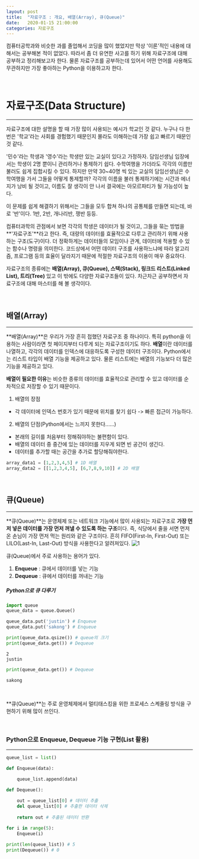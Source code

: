 ```yaml
---
layout: post
title:  "자료구조 : 개요, 배열(Array), 큐(Queue)"
date:   2020-01-15 21:00:00
categories: 자료구조
---
```



컴퓨터공학과와 비슷한 과를 졸업해서 코딩을 많이 했었지만 막상 '이론'적인 내용에 대해서는 공부해본 적이 없었다. 따라서 좀 더 유연한 사고를 하기 위해 자료구조에 대해 공부하고 정리해보고자 한다. 물론 자료구조를 공부하는데 있어서 어떤 언어를 사용해도 무관하지만 가장 좋아하는 Python을 이용하고자 한다.

<br>

# 자료구조(Data Structure)
<hr>

자료구조에 대한 설명을 할 때 가장 많이 사용되는 예시가 학교인 것 같다. 누구나 다 한 번은 '학교'라는 사회를 경험했기 때문인지 몰라도 이해하는데 가장 쉽고 빠르기 때문인 것 같다.

'민수'라는 학생과 '영수'라는 학생만 있는 교실이 있다고 가정하자. 담임선생님 입장에서는 학생이 2명 뿐이니 관리하거나 통제하기 쉽다. 수학여행을 가더라도 각각의 이름만 불러도 쉽게 집합시킬 수 있다. 하지만 만약 30~40명 씩 있는 교실의 담임선생님은 수학여행을 가서 그들을 어떻게 통제할까? 각각의 이름을 불러 통제하기에는 시간과 에너지가 낭비 될 것이고, 이름도 잘 생각이 안 나서 결국에는 아모르파티가 될 가능성이 높다.

이 문제를 쉽게 해결하기 위해서는 그들을 모두 합쳐 하나의 공통체를 만들면 되는데, 바로 '반'이다. 1반, 2반, 개나리반, 쟁반 등등.

컴퓨터과학의 관점에서 보면 각각의 학생은 데이터가 될 것이고, 그들을 묶는 방법을 **'자료구조'**라고 한다. 즉, 대량의 데이터를 효율적으로 다루고 관리하기 위해 사용하는 구조(도구)이다. 더 정확하게는 데이터들의 모임이나 관계, 데이터에 적용할 수 있는 함수나 명령을 의미한다. 코드상에서 어떤 데이터 구조를 사용하느냐에 따라 알고리즘, 프로그램 등의 효율이 달라지기 때문에 적절한 자료구조의 이용이 매우 중요하다.

자료구조의 종류에는 **배열(Array), 큐(Queue), 스택(Stack), 링크드 리스트(Linked List), 트리(Tree)** 있고 이 밖에도 다양한 자료구조들이 있다. 차근차근 공부하면서 자료구조에 대해 마스터를 해 볼 생각이다.

<br>

## 배열(Array)
<hr>

**배열(Array)**은 우리가 가장 흔히 접했던 자료구조 중 하나이다. 특히 python을 이용하는 사람이라면 첫 페이지부터 다루게 되는 자료구조이기도 하다. **배열**이란 데이터를 나열하고, 각각의 데이터를 인덱스에 대응하도록 구성한 데이터 구조이다. Python에서는 리스트 타입이 배열 기능을 제공하고 있다. 물론 리스트에는 배열의 기능보다 더 많은 기능을 제공하고 있다.

**배열이 필요한 이유**는 비슷한 종류의 데이터를 효율적으로 관리할 수 있고 데이터를 순차적으로 저장할 수 있기 때문이다.

1. 배열의 장점
 - 각 데이터에 인덱스 번호가 있기 때문에 위치를 찾기 쉽다 -> 빠른 접근이 가능하다.
2. 배열의 단점(Python에서는 느끼지 못한다......)
 - 본래의 길이를 처음부터 정해줘야하는 불편함이 있다.
 - 배열의 데이터 중 중간에 있는 데이터를 지우게 되면 빈 공간이 생긴다.
 - 데이터를 추가할 때는 공간을 추가로 할당해줘야한다.

```python
array_data1 = [1,2,3,4,5] # 1D 배열
array_data2 = [[1,2,3,4,5], [6,7,8,9,10]] # 2D 배열
```
<br>

## 큐(Queue)
<hr>

**큐(Queue)**는 운영체제 또는 네트워크 기능에서 많이 사용되는 자료구조로 **가장 먼저 넣은 데이터를 가장 먼저 꺼낼 수 있도록 하는 구조**이다. 즉, 식당에서 줄을 서면 먼저 온 손님이 가장 먼저 먹는 원리와 같은 구조이다. 흔히 FIFO(First-In, First-Out) 또는 LILO(Last-In, Last-Out) 방식을 사용한다고 알려져있다.
![1](https://i.imgur.com/GcflGDP.png)

큐(Queue)에서 주로 사용하는 용어가 있다.
1. **Enqueue** : 큐에서 데이터를 넣는 기능
2. **Dequeue** : 큐에서 데이터를 꺼내는 기능

##### Python으로 큐 다루기
```python
import queue
queue_data = queue.Queue()

queue_data.put('justin') # Enqueue
queue_data.put('sakong') # Enqueue

print(queue_data.qsize()) # queue의 크기
print(queue_data.get()) # Dequeue
```
```
2
justin
```
```python
print(queue_data.get()) # Dequeue
```
```
sakong
```

<br>

**큐(Queue)**는 주로 운영체제에서 멀티태스킹을 위한 프로세스 스켸줄링 방식을 구현하기 위해 많이 쓰인다.

<br>

### Python으로 Enqueue, Dequeue 기능 구현(List 활용)
<hr>

```python
queue_list = list()

def Enqueue(data):

	queue_list.append(data)
    
def Dequeue():

	out = queue_list[0] # 데이터 추출
    del queue_list[0] # 추출한 데이터 삭제
    
    return out # 추출된 데이터 반환
```
```python
for i in range(5):
	Enqueue(i)
    
print(len(queue_list)) # 5
print(Dequeue()) # 0
```